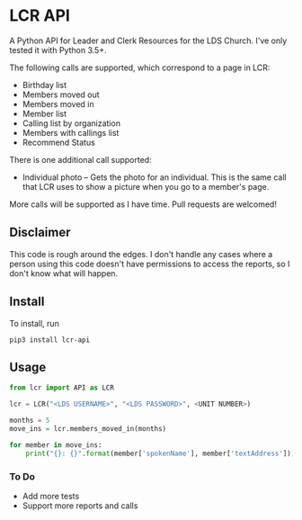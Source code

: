 # LCR API

A Python API for Leader and Clerk Resources for the LDS Church. I've only tested it with Python 3.5+.

The following calls are supported, which correspond to a page in LCR:

- Birthday list
- Members moved out
- Members moved in
- Member list
- Calling list by organization
- Members with callings list
- Recommend Status

There is one additional call supported:

- Individual photo – Gets the photo for an individual. This is the same call that LCR uses to show a picture when you go to a member's page.

More calls will be supported as I have time. Pull requests are welcomed!

## Disclaimer

This code is rough around the edges. I don't handle any cases where a person using this code doesn't have permissions to access the reports, so I don't know what will happen.

## Install

To install, run

```
pip3 install lcr-api
```

## Usage

```python
from lcr import API as LCR

lcr = LCR("<LDS USERNAME>", "<LDS PASSWORD>", <UNIT NUMBER>)

months = 5
move_ins = lcr.members_moved_in(months)

for member in move_ins:
    print("{}: {}".format(member['spokenName'], member['textAddress']))
```


### To Do
- Add more tests
- Support more reports and calls

